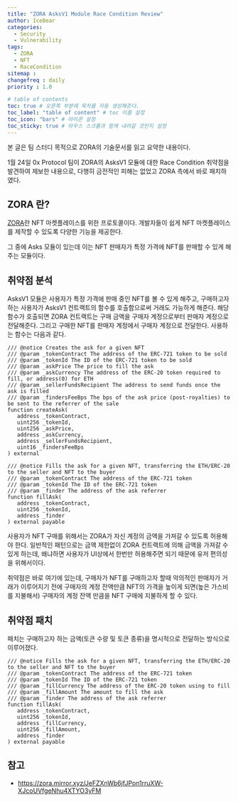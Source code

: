 ```yaml
---
title: "ZORA AsksV1 Module Race Condition Review"
author: IceBear
categories:
  - Security 
  - Vulnerability
tags:
  - ZORA
  - NFT 
  - RaceCondition
sitemap :
changefreq : daily
priority : 1.0

# table of contents
toc: true # 오른쪽 부분에 목차를 자동 생성해준다.
toc_label: "table of content" # toc 이름 설정
toc_icon: "bars" # 아이콘 설정
toc_sticky: true # 마우스 스크롤과 함께 내려갈 것인지 설정
---
```


본 글은 팀 스터디 목적으로 ZORA의 기술문서를 읽고 요약한 내용이다.

1월 24일 0x Protocol 팀이 ZORA의 AsksV1 모듈에 대한 Race Condition 취약점을 발견하여 제보한 내용으로, 다행히 금전적인 피해는 없었고 ZORA 측에서 바로 패치하였다.

## ZORA 란?

[ZORA]란 NFT 마켓플레이스를 위한 프로토콜이다. 
개발자들이 쉽게 NFT 마켓플레이스를 제작할 수 있도록 다양한 기능을 제공한다.

그 중에 Asks 모듈이 있는데 이는 NFT 판매자가 특정 가격에 NFT를 판매할 수 있게 해주는 모듈이다.

## 취약점 분석

AsksV1 모듈은 사용자가 특정 가격에 판매 중인 NFT를 볼 수 있게 해주고, 구매하고자 하는 사용자가 
AsksV1 컨트랙트의 함수를 호출함으로써 거래도 가능하게 해준다.
해당 함수가 호출되면 ZORA 컨트랙트는 구매 금액을 구매자 계정으로부터 판매자 계정으로 전달해준다.
그리고 구매한 NFT를 판매자 계정에서 구매자 계정으로 전달한다.
사용하는 함수는 다음과 같다.

~~~
/// @notice Creates the ask for a given NFT
/// @param _tokenContract The address of the ERC-721 token to be sold
/// @param _tokenId The ID of the ERC-721 token to be sold
/// @param _askPrice The price to fill the ask
/// @param _askCurrency The address of the ERC-20 token required to fill, or address(0) for ETH
/// @param _sellerFundsRecipient The address to send funds once the ask is filled
/// @param _findersFeeBps The bps of the ask price (post-royalties) to be sent to the referrer of the sale
function createAsk(
   address _tokenContract,
   uint256 _tokenId,
   uint256 _askPrice,
   address _askCurrency,
   address _sellerFundsRecipient,
   uint16 _findersFeeBps
) external
~~~
~~~
/// @notice Fills the ask for a given NFT, transferring the ETH/ERC-20 to the seller and NFT to the buyer
/// @param _tokenContract The address of the ERC-721 token
/// @param _tokenId The ID of the ERC-721 token
/// @param _finder The address of the ask referrer
function fillAsk(
   address _tokenContract,
   uint256 _tokenId,
   address _finder
) external payable
~~~

사용자가 NFT 구매를 위해서는 ZORA가 자신 계정의 금액을 가져갈 수 있도록 허용해야 한다.
일반적인 패턴으로는 금액 제한없이 ZORA 컨트랙트에 의해 금액을 가져갈 수 있게 하는데, 왜냐하면 사용자가 
UI상에서 한번만 허용해주면 되기 때문에 유저 편의성을 위해서이다.

취약점은 바로 여기에 있는데, 구매자가 NFT를 구매하고자 할때 악의적인 판매자가 거래가 이루어지기 전에
구매자의 계정 잔액만큼 NFT의 가격을 높이게 되면(높은 가스비를 지불해서) 구매자의 계정 잔액 만큼을 NFT 구매에 
지불하게 할 수 있다.

## 취약점 패치

패치는 구매하고자 하는 금액(토큰 수량 및 토큰 종류)을 명시적으로 전달하는 방식으로 이루어졌다.
~~~
/// @notice Fills the ask for a given NFT, transferring the ETH/ERC-20 to the seller and NFT to the buyer
/// @param _tokenContract The address of the ERC-721 token
/// @param _tokenId The ID of the ERC-721 token
/// @param _fillCurrency The address of the ERC-20 token using to fill
/// @param _fillAmount The amount to fill the ask
/// @param _finder The address of the ask referrer
function fillAsk(
   address _tokenContract,
   uint256 _tokenId,
   address _fillCurrency,
   uint256 _fillAmount,
   address _finder
) external payable
~~~

## 참고

* https://zora.mirror.xyz/JeFZXnWb6jfJPon1rruXW-XJcoUVfgeNhu4XTYO3yFM

[ZORA]: https://zora.co
